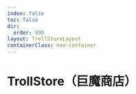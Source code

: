 ```yaml
---
index: false
toc: false
dir:
  order: 999
layout: TrollStoreLayout
containerClass: nav-container
---
```


# TrollStore（巨魔商店）

<AutoCatalog />

